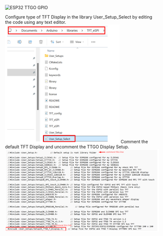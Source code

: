 ![ESP32 TTGO GPIO](https://github.com/user-attachments/assets/b54539fd-d14e-4b6a-b354-69bb6d22b656)


Configure type of TFT Display in the library User_Setup_Select by editing the code using any text editor.
![Library Directory](https://github.com/wijdanKISMEC/KV-Training-ESP32/blob/main/TFT%20Library%20Directory.png?raw=true)
Comment the default TFT Display and uncomment the TTGO Display Setup.
![Comment](https://github.com/wijdanKISMEC/KV-Training-ESP32/blob/main/TFT%20Edit.png?raw=true)

